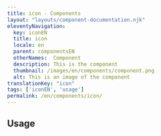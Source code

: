 ```yaml
---
title: icon - Components
layout: "layouts/component-documentation.njk"
eleventyNavigation:
  key: iconEN
  title: icon
  locale: en
  parent: componentsEN
  otherNames:  Component
  description: This is the component
  thumbnail: /images/en/components/component.png
  alt: This is an image of the component
translationKey: "icon"
tags: ['iconEN', 'usage']
permalink: /en/components/icon/
---
```


## Usage
